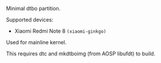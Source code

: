 Minimal dtbo partition.

Supported devices:

- Xiaomi Redmi Note 8 `(xiaomi-ginkgo)`

Used for mainline kernel.

This requires dtc and mkdtboimg (from AOSP libufdt) to build.
